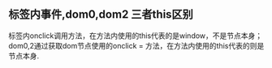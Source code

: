 ## 标签内事件,dom0,dom2 三者this区别

标签内onclick调用方法，在方法内使用的this代表的是window，不是节点本身；
dom0,2通过获取dom节点使用的onclick = 方法，在方法内使用的this代表的则是节点本身.

